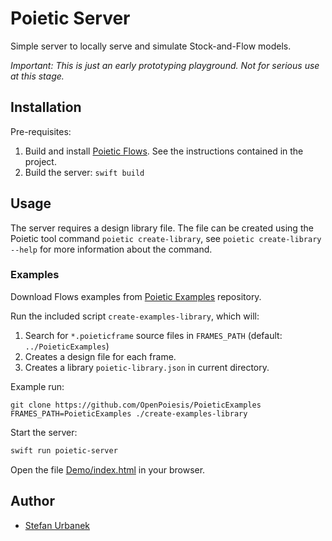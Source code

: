 # Poietic Server

Simple server to locally serve and simulate Stock-and-Flow models.

_Important: This is just an early prototyping playground. Not for serious use
at this stage._


## Installation

Pre-requisites:

1. Build and install [Poietic Flows](https://github.com/OpenPoiesis/PoieticFlows).
   See the instructions contained in the project.
2. Build the server: `swift build`

## Usage

The server requires a design library file. The file can be created using the
Poietic tool command `poietic create-library`, see
`poietic create-library --help` for more information about the command.

### Examples

Download Flows examples from [Poietic Examples](https://github.com/OpenPoiesis/PoieticExamples)
repository.

Run the included script `create-examples-library`, which will:

1. Search for `*.poieticframe` source files in `FRAMES_PATH` (default: `../PoieticExamples`)
2. Creates a design file for each frame.
3. Creates a library `poietic-library.json` in current directory.

Example run:

```
git clone https://github.com/OpenPoiesis/PoieticExamples
FRAMES_PATH=PoieticExamples ./create-examples-library
```

Start the server:

```bash
swift run poietic-server
```

Open the file [Demo/index.html](Demo/index.html) in your browser.


## Author

- [Stefan Urbanek](mailto:stefan.urbanek@gmail.com)
